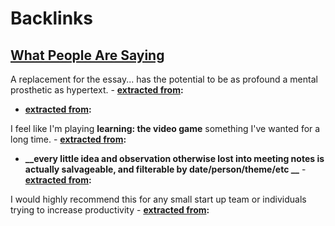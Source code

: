 
# Backlinks
## [What People Are Saying](<What People Are Saying.md>)
A replacement for the essay... has the potential to be as profound a mental prosthetic as hypertext. 
        - **[extracted from](<extracted from.md>):**

- **[extracted from](<extracted from.md>):**

I feel like I'm playing  __learning: the video game__ something I've wanted for a long time. 
        - **[extracted from](<extracted from.md>):**

- **__every little idea and observation otherwise lost into meeting notes is actually salvageable, and filterable by date/person/theme/etc __**
        - **[extracted from](<extracted from.md>):**

I would highly recommend this for any small start up team or individuals trying to increase productivity 
        - **[extracted from](<extracted from.md>):**

